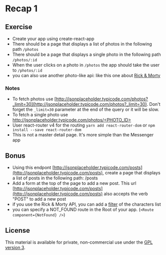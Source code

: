 # Recap 1

## Exercise

- Create your app using create-react-app
- There should be a page that displays a list of photos in the following path `/photos`
- There should be a page that displays a single photo in the following path `/photos/:id`
- When the user clicks on a photo in `/photos` the app should take the user to `/photos/:id`
- you can also use another photo-like api: like this one about [Rick & Morty](https://rickandmortyapi.com/)

### Notes

- To fetch photos use [http://jsonplaceholder.typicode.com/photos?_limit=30](http://jsonplaceholder.typicode.com/photos?_limit=30). Don't forget the `_limit=30` parameter at the end of the query or it will be slow.
- To fetch a single photo use [http://jsonplaceholder.typicode.com/photos/<PHOTO_ID>](http://jsonplaceholder.typicode.com/photos/3)
- User react-router v4 for the routing ```yarn add react-router-dom``` or ```npm install --save react-router-dom```
- This is not a master detail page. It's more simple than the Messenger app

## Bonus

- Using this endpont [http://jsonplaceholder.typicode.com/posts](http://jsonplaceholder.typicode.com/posts), create a page that displays a list of posts in the following path: /posts
- Add a form at the top of the page to add a new post. This url [http://jsonplaceholder.typicode.com/posts](http://jsonplaceholder.typicode.com/posts) also accepts the verb "POST" to add a new post
- if you use the Rick & Morty API, you can add a [filter](https://rickandmortyapi.com/documentation/#filter-characters) of the characters list
- you can specify a NOT_FOUND route in the Root of your app. (`<Route component={NotFound} />`)

## License

This material is available for private, non-commercial use under the [GPL version 3](http://www.gnu.org/licenses/gpl-3.0-standalone.html).
